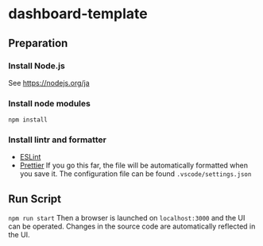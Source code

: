 # dashboard-template

## Preparation

### Install Node.js

See https://nodejs.org/ja

### Install node modules

`npm install`

### Install lintr and formatter

-   [ESLint](https://marketplace.visualstudio.com/items?itemName=dbaeumer.vscode-eslint)
-   [Prettier](https://marketplace.visualstudio.com/items?itemName=esbenp.prettier-vscode)
    If you go this far, the file will be automatically formatted when you save it.
    The configuration file can be found `.vscode/settings.json`

## Run Script

`npm run start`
Then a browser is launched on `localhost:3000` and the UI can be operated.
Changes in the source code are automatically reflected in the UI.
